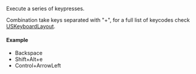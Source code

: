 Execute a series of keypresses.

Combination take keys separated with "+", for a full list of keycodes check [USKeyboardLayout](https://github.com/puppeteer/puppeteer/blob/1d08e274a85812d7b88dd0b72e5e26547430c540/src/common/USKeyboardLayout.ts#L37).

#### Example

- Backspace  
- Shift+Alt+e  
- Control+ArrowLeft